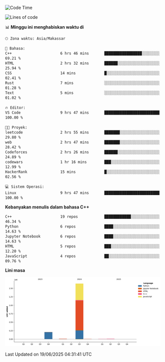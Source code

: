 <!--START_SECTION:waka-->
![Code Time](http://img.shields.io/badge/Code%20Time-284%20hrs%2035%20mins-blue)

![Lines of code](https://img.shields.io/badge/Sejak%20Hello%20World%20aku%20telah%20menulis-1.9%20million%20baris%20kode-blue)

📊 **Minggu ini menghabiskan waktu di** 

```text
🕑︎ Zona waktu: Asia/Makassar

💬 Bahasa: 
C++                      6 hrs 46 mins       █████████████████░░░░░░░░   69.21 % 
HTML                     2 hrs 32 mins       ██████░░░░░░░░░░░░░░░░░░░   25.94 % 
CSS                      14 mins             █░░░░░░░░░░░░░░░░░░░░░░░░   02.41 % 
Rust                     7 mins              ░░░░░░░░░░░░░░░░░░░░░░░░░   01.28 % 
Text                     5 mins              ░░░░░░░░░░░░░░░░░░░░░░░░░   01.02 % 

🔥 Editor: 
VS Code                  9 hrs 47 mins       █████████████████████████   100.00 % 

🐱‍💻 Proyek: 
leetcode                 2 hrs 55 mins       ███████░░░░░░░░░░░░░░░░░░   29.80 % 
web                      2 hrs 47 mins       ███████░░░░░░░░░░░░░░░░░░   28.42 % 
Codeforces               2 hrs 26 mins       ██████░░░░░░░░░░░░░░░░░░░   24.89 % 
codewars                 1 hr 16 mins        ███░░░░░░░░░░░░░░░░░░░░░░   12.99 % 
HackerRank               15 mins             █░░░░░░░░░░░░░░░░░░░░░░░░   02.56 % 

💻 Sistem Operasi: 
Linux                    9 hrs 47 mins       █████████████████████████   100.00 % 
```

**Kebanyakan menulis dalam bahasa C++** 

```text
C++                      19 repos            ████████████░░░░░░░░░░░░░   46.34 % 
Python                   6 repos             ████░░░░░░░░░░░░░░░░░░░░░   14.63 % 
Jupyter Notebook         6 repos             ████░░░░░░░░░░░░░░░░░░░░░   14.63 % 
HTML                     5 repos             ███░░░░░░░░░░░░░░░░░░░░░░   12.20 % 
JavaScript               4 repos             ██░░░░░░░░░░░░░░░░░░░░░░░   09.76 % 
```



**Lini masa**

![Lines of Code chart](https://raw.githubusercontent.com/yusuf601/yusuf601/main/assets/bar_graph.png)


 Last Updated on 19/06/2025 04:31:41 UTC
<!--END_SECTION:waka-->

